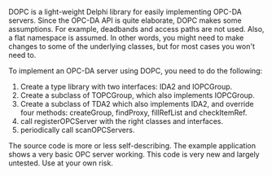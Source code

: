 DOPC is a light-weight Delphi library for easily implementing OPC-DA servers. Since the OPC-DA API is quite elaborate, DOPC makes some assumptions. For example, deadbands and access paths are not used. Also, a flat namespace is assumed. In other words, you might need to make changes to some of the underlying classes, but for most cases you won't need to.

To implement an OPC-DA server using DOPC, you need to do the following:

1. Create a type library with two interfaces: IDA2 and IOPCGroup.
2. Create a subclass of TOPCGroup, which also implements IOPCGroup.
3. Create a subclass of TDA2 which also implements IDA2, and override four methods: createGroup, findProxy, fillRefList and checkItemRef.
4. call registerOPCServer with the right classes and interfaces.
5. periodically call scanOPCServers.

The source code is more or less self-describing. The example application shows a very basic OPC server working. This code is very new and largely untested. Use at your own risk.